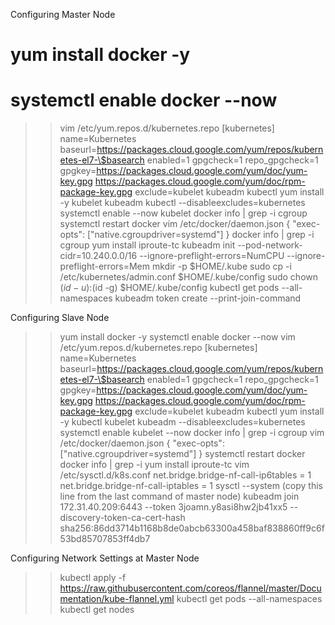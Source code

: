 Configuring Master Node 
# yum install docker -y
# systemctl enable docker --now
>> vim /etc/yum.repos.d/kubernetes.repo
[kubernetes]
name=Kubernetes
baseurl=https://packages.cloud.google.com/yum/repos/kubernetes-el7-\$basearch
enabled=1
gpgcheck=1
repo_gpgcheck=1
gpgkey=https://packages.cloud.google.com/yum/doc/yum-key.gpg https://packages.cloud.google.com/yum/doc/rpm-package-key.gpg
exclude=kubelet kubeadm kubectl
>> yum install -y kubelet kubeadm kubectl --disableexcludes=kubernetes
>> systemctl enable --now kubelet
>> docker info | grep -i cgroup
>> systemctl restart docker
>> vim /etc/docker/daemon.json
{
  "exec-opts": ["native.cgroupdriver=systemd"]
}
>> docker info | grep -i cgroup
>> yum install iproute-tc
>> kubeadm init --pod-network-cidr=10.240.0.0/16 --ignore-preflight-errors=NumCPU --ignore-preflight-errors=Mem
>> mkdir -p $HOME/.kube
>> sudo cp -i /etc/kubernetes/admin.conf $HOME/.kube/config
>> sudo chown $(id -u):$(id -g) $HOME/.kube/config
>> kubectl get pods --all-namespaces
>> kubeadm token create  --print-join-command

Configuring Slave Node
>> yum install docker -y
>> systemctl enable docker --now
>> vim /etc/yum.repos.d/kubernetes.repo
[kubernetes]
name=Kubernetes
baseurl=https://packages.cloud.google.com/yum/repos/kubernetes-el7-\$basearch
enabled=1
gpgcheck=1
repo_gpgcheck=1
gpgkey=https://packages.cloud.google.com/yum/doc/yum-key.gpg https://packages.cloud.google.com/yum/doc/rpm-package-key.gpg
exclude=kubelet kubeadm kubectl
>> yum install -y  kubectl kubelet  kubeadm  --disableexcludes=kubernetes
>> systemctl enable kubelet --now
>> docker info | grep -i cgroup
>> vim /etc/docker/daemon.json
{
  "exec-opts": ["native.cgroupdriver=systemd"]
}
>> systemctl restart docker
>> docker info | grep -i 
>> yum install iproute-tc
>> vim /etc/sysctl.d/k8s.conf
net.bridge.bridge-nf-call-ip6tables = 1
net.bridge.bridge-nf-call-iptables = 1
>> sysctl --system
>> (copy this line from the last command of master node) kubeadm join 172.31.40.209:6443 --token 3joamn.y8asi8hw2jb41xx5     --discovery-token-ca-cert-hash sha256:86dd3714b1168b8de0abcb63300a458baf838860ff9c6f53bd85707853ff4db7

Configuring Network Settings at Master Node
>> kubectl apply  -f https://raw.githubusercontent.com/coreos/flannel/master/Documentation/kube-flannel.yml
>> kubectl get pods --all-namespaces
>> kubectl get nodes

